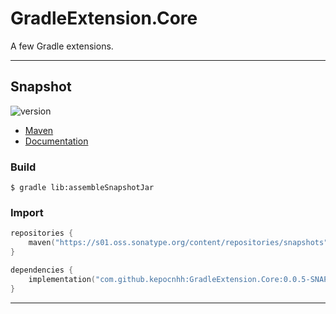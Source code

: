 # GradleExtension.Core
A few Gradle extensions.

---

## Snapshot

![version](https://img.shields.io/static/v1?label=version&message=0.0.5-SNAPSHOT&labelColor=212121&color=2962ff&style=flat)

- [Maven](https://s01.oss.sonatype.org/content/repositories/snapshots/com/github/kepocnhh/GradleExtension.Core/0.0.5-SNAPSHOT)
- [Documentation](https://StanleyProjects.github.io/GradleExtension.Core/doc/0.0.5-SNAPSHOT)

### Build
```
$ gradle lib:assembleSnapshotJar
```

### Import
```kotlin
repositories {
    maven("https://s01.oss.sonatype.org/content/repositories/snapshots")
}

dependencies {
    implementation("com.github.kepocnhh:GradleExtension.Core:0.0.5-SNAPSHOT")
}
```

---
